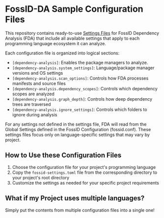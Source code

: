 # FossID-DA Sample Configuration Files

This repository contains ready-to-use [Settings Files](https://eval-eu.foss.id/cs-demo/help/en/fda/FossID-DA-Settings-File.html) for FossID Dependency Analysis (FDA) that include all available settings that apply to each programming language ecosystem it can analyze. 

Each configuration file is organized into logical sections:

- `[dependency-analysis]`: Enables the package managers to analyze.
- `[dependency-analysis.system_settings]`: Language/package manager versions and OS settings
- `[dependency-analysis.scan_options]`: Controls how FDA processes manifests and source files
- `[dependency-analysis.dependency_scopes]`: Controls which dependency scopes are analyzed
- `[dependency-analysis.graph_depth]`: Controls how deep dependency trees are traversed
- `[dependency-analysis.ignore_settings]`: Controls which folders to ignore during analysis

For any settings not defined in the settings file, FDA will read from the Global Settings defined in the FossID Configuration (fossid.conf). These settings files focus only on language-specific settings that may vary by project.

## How to Use these Configuration Files

1. Choose the configuration file for your project's programming language
2. Copy the `fossid-settings.toml` file from the corresponding directory to your project's root directory
3. Customize the settings as needed for your specific project requirements

## What if my Project uses multiple languages?
Simply put the contents from multiple configuration files into a single one! 
